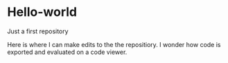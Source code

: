 # Hello-world
Just a first repository

Here is where I can make edits to the the repositiory. I wonder how code is exported and evaluated on a code viewer. 
